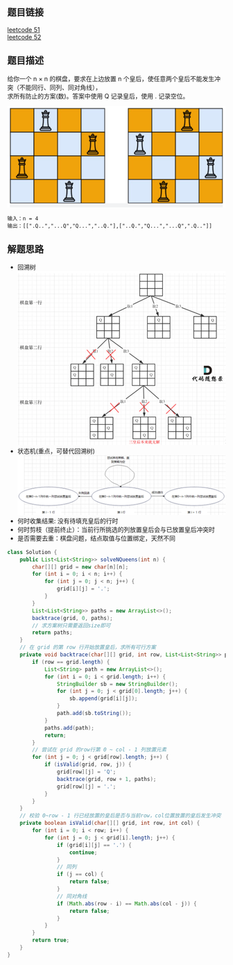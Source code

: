 ## 题目链接

[leetcode 51](https://leetcode.cn/problems/n-queens/)  
[leetcode 52](https://leetcode.cn/problems/n-queens-ii/)

## 题目描述

给你一个 n × n 的棋盘，要求在上边放置 n 个皇后，使任意两个皇后不能发生冲突（不能同行、同列、同对角线），  
求所有防止的方案(数)。答案中使用 Q 记录皇后，使用 . 记录空位。

![](https://github.com/RossVermouth/algorithm/blob/main/%E9%99%84%E4%BB%B6/N%E7%9A%87%E5%90%8E.png)
```html
输入：n = 4
输出：[[".Q..","...Q","Q...","..Q."],["..Q.","Q...","...Q",".Q.."]]
```

## 解题思路
- 回溯树
![](https://github.com/RossVermouth/algorithm/blob/main/%E9%99%84%E4%BB%B6/%E7%9A%87%E5%90%8E%E5%9B%9E%E6%BA%AF%E6%A0%91.png)
- 状态机(重点，可替代回溯树)
![](https://github.com/RossVermouth/algorithm/blob/main/%E9%99%84%E4%BB%B6/N%E7%9A%87%E5%90%8E%E7%8A%B6%E6%80%81%E6%9C%BA.png)
- 何时收集结果: 没有待填充皇后的行时
- 何时剪枝（提前终止）：当前行所挑选的列放置皇后会与已放置皇后冲突时
- 是否需要去重：棋盘问题，结点取值与位置绑定，天然不同

```JAVA
class Solution {
    public List<List<String>> solveNQueens(int n) {
        char[][] grid = new char[n][n];
        for (int i = 0; i < n; i++) {
            for (int j = 0; j < n; j++) {
                grid[i][j] = '.';
            }
        }
        List<List<String>> paths = new ArrayList<>();
        backtrace(grid, 0, paths);
        // 求方案树只需要返回size即可
        return paths;
    }
    // 在 grid 的第 row 行开始放置皇后，求所有可行方案
    private void backtrace(char[][] grid, int row, List<List<String>> paths) {
        if (row == grid.length) {
            List<String> path = new ArrayList<>();
            for (int i = 0; i < grid.length; i++) {
                StringBuilder sb = new StringBuilder();
                for (int j = 0; j < grid[0].length; j++) {
                    sb.append(grid[i][j]);
                }
                path.add(sb.toString());
            }
            paths.add(path);
            return;
        }
        // 尝试在 grid 的row行第 0 ~ col - 1 列放置元素
        for (int j = 0; j < grid[row].length; j++) {
            if (isValid(grid, row, j)) {
                grid[row][j] = 'Q';
                backtrace(grid, row + 1, paths);
                grid[row][j] = '.';
            }
        }
    }
    // 校验 0~row - 1 行已经放置的皇后是否与当前row，col位置放置的皇后发生冲突
    private boolean isValid(char[][] grid, int row, int col) {
        for (int i = 0; i < row; i++) {
            for (int j = 0; j < grid[i].length; j++) {
                if (grid[i][j] == '.') {
                    continue;
                }
                // 同列
                if (j == col) {
                    return false;
                }
                // 同对角线
                if (Math.abs(row - i) == Math.abs(col - j)) {
                    return false;
                }
            }
        }
        return true;
    }
}
```



